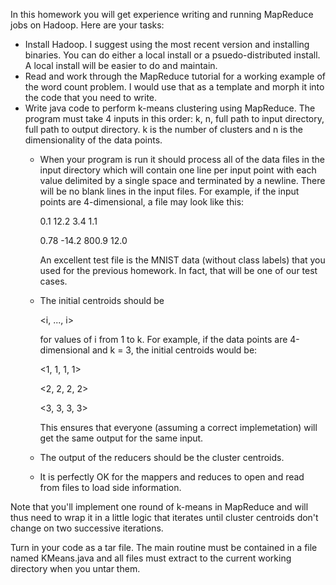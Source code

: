 In this homework you will get experience writing and running MapReduce jobs on Hadoop. Here are your tasks:
* Install Hadoop. I suggest using the most recent version and installing binaries. You can do either a local install or a psuedo-distributed install. A local install will be easier to do and maintain.
* Read and work through the MapReduce tutorial for a working example of the word count problem. I would use that as a template and morph it into the code that you need to write.
* Write java code to perform k-means clustering using MapReduce. The program must take 4 inputs in this order: k, n, full path to input directory, full path to output directory. k is the number of clusters and n is the dimensionality of the data points.
	* When your program is run it should process all of the data files in the input directory which will contain one line per input point with each value delimited by a single space and terminated by a newline. There will be no blank lines in the input files. For example, if the input points are 4-dimensional, a file may look like this:
		
		0.1 12.2 3.4 1.1
		
		0.78 -14.2 800.9 12.0
		
		An excellent test file is the MNIST data (without class labels) that you used for the previous homework. In fact, that will be one of our test cases.
	
	* The initial centroids should be
	
		<i, ..., i> 
		
		for values of i from 1 to k. For example, if the data points are 4-dimensional and k = 3, the initial centroids would be:
		
		<1, 1, 1, 1>
		
		<2, 2, 2, 2>
		
		<3, 3, 3, 3>
		
		This ensures that everyone (assuming a correct implemetation) will get the same output for the same input.
	
	* The output of the reducers should be the cluster centroids.
	
	* It is perfectly OK for the mappers and reduces to open and read from files to load side information.

Note that you'll implement one round of k-means in MapReduce and will thus need to wrap it in a little logic that iterates until cluster centroids don't change on two successive iterations.

Turn in your code as a tar file. The main routine must be contained in a file named KMeans.java and all files must extract to the current working directory when you untar them.

